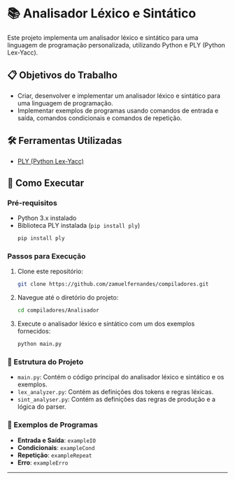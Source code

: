 # 📚 Analisador Léxico e Sintático

Este projeto implementa um analisador léxico e sintático para uma linguagem de programação personalizada, utilizando Python e PLY (Python Lex-Yacc).

## 📋 Objetivos do Trabalho

- Criar, desenvolver e implementar um analisador léxico e sintático para uma linguagem de programação.
- Implementar exemplos de programas usando comandos de entrada e saída, comandos condicionais e comandos de repetição.

## 🛠️ Ferramentas Utilizadas

- [PLY (Python Lex-Yacc)](http://www.dabeaz.com/ply/)

## 🚀 Como Executar

### Pré-requisitos

- Python 3.x instalado
- Biblioteca PLY instalada (`pip install ply`)
  ```sh
  pip install ply
  ```

### Passos para Execução

1. Clone este repositório:
   ```sh
   git clone https://github.com/zamuelfernandes/compiladores.git
   ```
2. Navegue até o diretório do projeto:
   ```sh
   cd compiladores/Analisador
   ```
3. Execute o analisador léxico e sintático com um dos exemplos fornecidos:
   ```sh
   python main.py
   ```

### 📂 Estrutura do Projeto

- `main.py`: Contém o código principal do analisador léxico e sintático e os exemplos.
- `lex_analyzer.py`: Contém as definições dos tokens e regras léxicas.
- `sint_analyser.py`: Contém as definições das regras de produção e a lógica do parser.

### 📄 Exemplos de Programas

- **Entrada e Saída**: `exampleIO`
- **Condicionais**: `exampleCond`
- **Repetição**: `exampleRepeat`
- **Erro**: `exampleErro`

---
